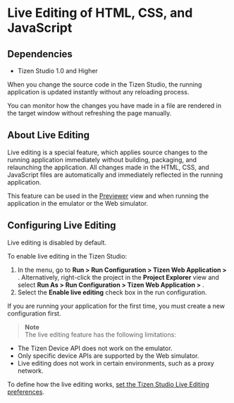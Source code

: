 # Live Editing of HTML, CSS, and JavaScript
## Dependencies
- Tizen Studio 1.0 and Higher


When you change the source code in the Tizen Studio, the running application is updated instantly without any reloading process.

You can monitor how the changes you have made in a file are rendered in the target window without refreshing the page manually.

## About Live Editing<a name="about"></a>

Live editing is a special feature, which applies source changes to the running application immediately without building, packaging, and relaunching the application. All changes made in the HTML, CSS, and JavaScript files are automatically and immediately reflected in the running application.

This feature can be used in the [Previewer](previewer-w.md) view and when running the application in the emulator or the Web simulator.

## Configuring Live Editing<a name="prerequisites"></a>

Live editing is disabled by default.

To enable live editing in the Tizen Studio:

1. In the menu, go to **Run > Run Configuration > Tizen Web Application > <PROJECT NAME>**. Alternatively, right-click the project in the **Project Explorer** view and select **Run As > Run Configuration > Tizen Web Application > <PROJECT NAME>**.
2. Select the **Enable live editing** check box in the run configuration.

If you are running your application for the first time, you must create a new configuration first.

> **Note**  
> The live editing feature has the following limitations:     

- The Tizen Device API does not work on the emulator.
- Only specific device APIs are supported by the Web simulator.
- Live editing does not work in certain environments, such as a proxy network.

To define how the live editing works, [set the Tizen Studio Live Editing preferences](IDE-preferences-w.md#live).